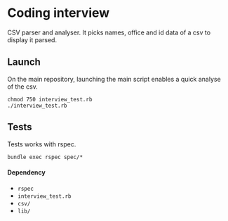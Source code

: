 # Coding interview

CSV parser and analyser.
It picks names, office and id data of a csv to display it parsed.

## Launch

On the main repository, launching the main script enables a quick analyse of the csv.

```
chmod 750 interview_test.rb
./interview_test.rb
```

## Tests

Tests works with rspec.

```
bundle exec rspec spec/*
```

#### Dependency
* `rspec`
* `interview_test.rb`
* `csv/`
* `lib/`

